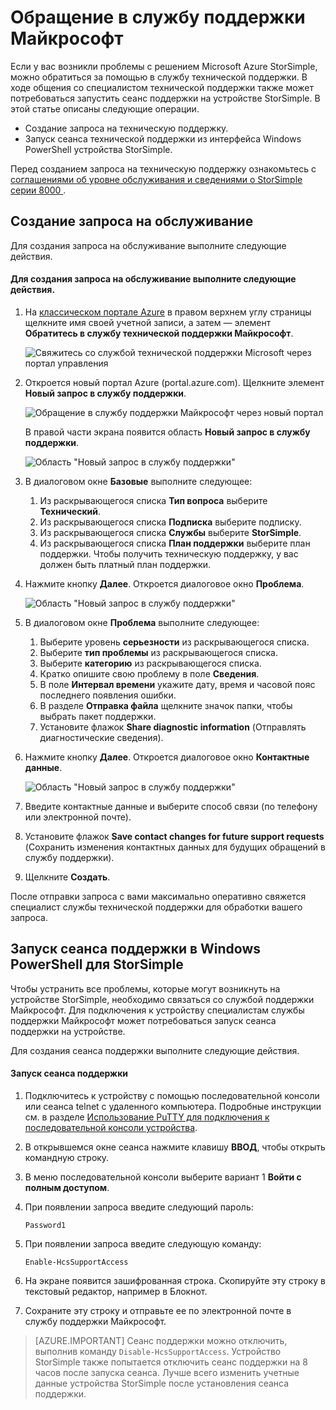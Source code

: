 <properties 
   pageTitle="Обращение в службу поддержки Майкрософт | Microsoft Azure"
   description="Узнайте, как создать запрос на обслуживание и запустить сеанс поддержки на устройстве StorSimple."
   services="storsimple"
   documentationCenter=""
   authors="alkohli"
   manager="carmonm"
   editor="" />
<tags 
   ms.service="storsimple"
   ms.devlang="na"
   ms.topic="article"
   ms.tgt_pltfrm="na"
   ms.workload="na"
   ms.date="09/21/2016"
   ms.author="alkohli" />

# Обращение в службу поддержки Майкрософт

Если у вас возникли проблемы с решением Microsoft Azure StorSimple, можно обратиться за помощью в службу технической поддержки. В ходе общения со специалистом технической поддержки также может потребоваться запустить сеанс поддержки на устройстве StorSimple. В этой статье описаны следующие операции.

- Создание запроса на техническую поддержку.
- Запуск сеанса технической поддержки из интерфейса Windows PowerShell устройства StorSimple.

Перед созданием запроса на техническую поддержку ознакомьтесь с [соглашениями об уровне обслуживания и сведениями о StorSimple серии 8000 ](https://msdn.microsoft.com/library/mt433077.aspx).

## Создание запроса на обслуживание

Для создания запроса на обслуживание выполните следующие действия.

#### Для создания запроса на обслуживание выполните следующие действия.

1. На [классическом портале Azure](https://manage.windowsazure.com/) в правом верхнем углу страницы щелкните имя своей учетной записи, а затем — элемент **Обратитесь в службу технической поддержки Майкрософт**.

	![Свяжитесь со службой технической поддержки Microsoft через портал управления](./media/storsimple-contact-microsoft-support/Ibiza1.png)

2. Откроется новый портал Azure (portal.azure.com). Щелкните элемент **Новый запрос в службу поддержки**.

	![Обращение в службу поддержки Майкрософт через новый портал](./media/storsimple-contact-microsoft-support/Ibiza2.png)

    В правой части экрана появится область **Новый запрос в службу поддержки**.

	![Область "Новый запрос в службу поддержки"](./media/storsimple-contact-microsoft-support/Ibiza3a.png)

3. В диалоговом окне **Базовые** выполните следующее:
	1. Из раскрывающегося списка **Тип вопроса** выберите **Технический**.
	2. Из раскрывающегося списка **Подписка** выберите подписку.
	3. Из раскрывающегося списка **Службы** выберите **StorSimple**.
	4. Из раскрывающегося списка **План поддержки** выберите план поддержки. Чтобы получить техническую поддержку, у вас должен быть платный план поддержки.

4. Нажмите кнопку **Далее**. Откроется диалоговое окно **Проблема**.

	![Область "Новый запрос в службу поддержки"](./media/storsimple-contact-microsoft-support/Ibiza5a.png)

5. В диалоговом окне **Проблема** выполните следующее:

    1.  Выберите уровень **серьезности** из раскрывающегося списка.
    2.  Выберите **тип проблемы** из раскрывающегося списка.
    3.  Выберите **категорию** из раскрывающегося списка.
    4.  Кратко опишите свою проблему в поле **Сведения**.
    5.  В поле **Интервал времени** укажите дату, время и часовой пояс последнего появления ошибки.
    6.  В разделе **Отправка файла** щелкните значок папки, чтобы выбрать пакет поддержки.
    7.  Установите флажок **Share diagnostic information** (Отправлять диагностические сведения).

6. Нажмите кнопку **Далее**. Откроется диалоговое окно **Контактные данные**.

	![Область "Новый запрос в службу поддержки"](./media/storsimple-contact-microsoft-support/Ibiza6a.png)

7. Введите контактные данные и выберите способ связи (по телефону или электронной почте).

8. Установите флажок **Save contact changes for future support requests** (Сохранить изменения контактных данных для будущих обращений в службу поддержки).

9. Щелкните **Создать**.

После отправки запроса с вами максимально оперативно свяжется специалист службы технической поддержки для обработки вашего запроса.

## Запуск сеанса поддержки в Windows PowerShell для StorSimple

Чтобы устранить все проблемы, которые могут возникнуть на устройстве StorSimple, необходимо связаться со службой поддержки Майкрософт. Для подключения к устройству специалистам службы поддержки Майкрософт может потребоваться запуск сеанса поддержки на устройстве.

Для создания сеанса поддержки выполните следующие действия.

#### Запуск сеанса поддержки

1. Подключитесь к устройству с помощью последовательной консоли или сеанса telnet с удаленного компьютера. Подробные инструкции см. в разделе [Использование PuTTY для подключения к последовательной консоли устройства](storsimple-deployment-walkthrough.md#use-putty-to-connect-to-the-device-serial-console).

2. В открывшемся окне сеанса нажмите клавишу **ВВОД**, чтобы открыть командную строку.

3. В меню последовательной консоли выберите вариант 1 **Войти с полным доступом**.

4. При появлении запроса введите следующий пароль:

	`Password1`

5. При появлении запроса введите следующую команду:

	`Enable-HcsSupportAccess`

6. На экране появится зашифрованная строка. Скопируйте эту строку в текстовый редактор, например в Блокнот.

7. Сохраните эту строку и отправьте ее по электронной почте в службу поддержки Майкрософт.

> [AZURE.IMPORTANT] Сеанс поддержки можно отключить, выполнив команду `Disable-HcsSupportAccess`. Устройство StorSimple также попытается отключить сеанс поддержки на 8 часов после запуска сеанса. Лучше всего изменить учетные данные устройства StorSimple после установления сеанса поддержки.

<!---HONumber=AcomDC_0921_2016-->